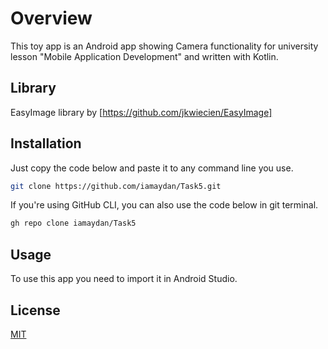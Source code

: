 # Overview

This toy app is an Android app showing Camera functionality for university lesson "Mobile Application Development" and written with Kotlin.


## Library

EasyImage library by [https://github.com/jkwiecien/EasyImage]

## Installation

Just copy the code below and paste it to any command line you use.

```bash
git clone https://github.com/iamaydan/Task5.git
```
If you're using GitHub CLI, you can also use the code below in git terminal.

```bash
gh repo clone iamaydan/Task5
```
## Usage

To use this app you need to import it in Android Studio.

## License
[MIT](https://choosealicense.com/licenses/mit/)
